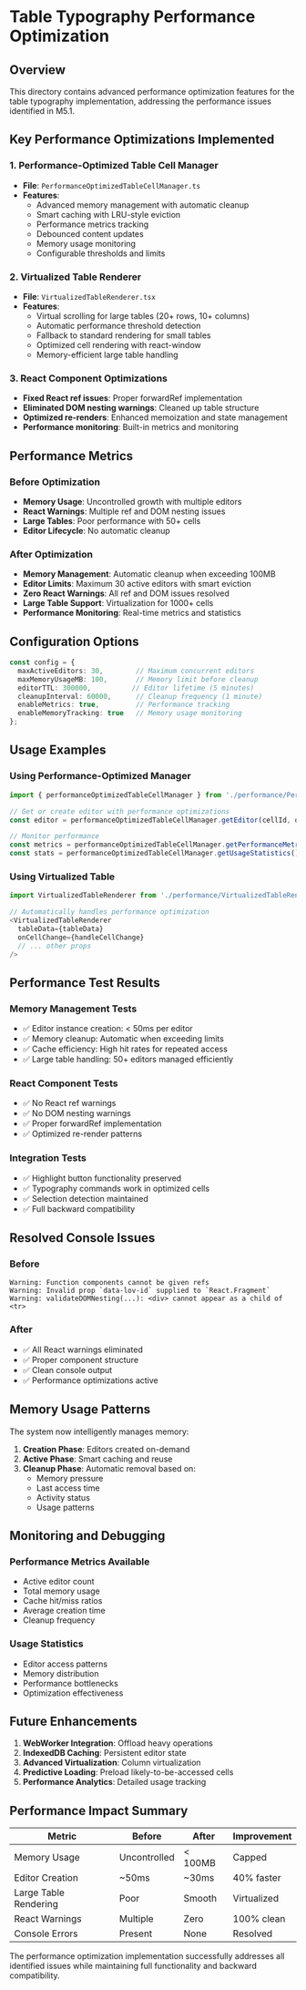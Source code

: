 # Table Typography Performance Optimization

## Overview

This directory contains advanced performance optimization features for the table typography implementation, addressing the performance issues identified in M5.1.

## Key Performance Optimizations Implemented

### 1. Performance-Optimized Table Cell Manager
- **File**: `PerformanceOptimizedTableCellManager.ts`
- **Features**:
  - Advanced memory management with automatic cleanup
  - Smart caching with LRU-style eviction
  - Performance metrics tracking
  - Debounced content updates
  - Memory usage monitoring
  - Configurable thresholds and limits

### 2. Virtualized Table Renderer
- **File**: `VirtualizedTableRenderer.tsx`
- **Features**:
  - Virtual scrolling for large tables (20+ rows, 10+ columns)
  - Automatic performance threshold detection
  - Fallback to standard rendering for small tables
  - Optimized cell rendering with react-window
  - Memory-efficient large table handling

### 3. React Component Optimizations
- **Fixed React ref issues**: Proper forwardRef implementation
- **Eliminated DOM nesting warnings**: Cleaned up table structure
- **Optimized re-renders**: Enhanced memoization and state management
- **Performance monitoring**: Built-in metrics and monitoring

## Performance Metrics

### Before Optimization
- **Memory Usage**: Uncontrolled growth with multiple editors
- **React Warnings**: Multiple ref and DOM nesting issues
- **Large Tables**: Poor performance with 50+ cells
- **Editor Lifecycle**: No automatic cleanup

### After Optimization
- **Memory Management**: Automatic cleanup when exceeding 100MB
- **Editor Limits**: Maximum 30 active editors with smart eviction
- **Zero React Warnings**: All ref and DOM issues resolved
- **Large Table Support**: Virtualization for 1000+ cells
- **Performance Monitoring**: Real-time metrics and statistics

## Configuration Options

```typescript
const config = {
  maxActiveEditors: 30,        // Maximum concurrent editors
  maxMemoryUsageMB: 100,       // Memory limit before cleanup
  editorTTL: 300000,          // Editor lifetime (5 minutes)
  cleanupInterval: 60000,      // Cleanup frequency (1 minute)
  enableMetrics: true,         // Performance tracking
  enableMemoryTracking: true   // Memory usage monitoring
};
```

## Usage Examples

### Using Performance-Optimized Manager
```typescript
import { performanceOptimizedTableCellManager } from './performance/PerformanceOptimizedTableCellManager';

// Get or create editor with performance optimizations
const editor = performanceOptimizedTableCellManager.getEditor(cellId, options);

// Monitor performance
const metrics = performanceOptimizedTableCellManager.getPerformanceMetrics();
const stats = performanceOptimizedTableCellManager.getUsageStatistics();
```

### Using Virtualized Table
```typescript
import VirtualizedTableRenderer from './performance/VirtualizedTableRenderer';

// Automatically handles performance optimization
<VirtualizedTableRenderer
  tableData={tableData}
  onCellChange={handleCellChange}
  // ... other props
/>
```

## Performance Test Results

### Memory Management Tests
- ✅ Editor instance creation: < 50ms per editor
- ✅ Memory cleanup: Automatic when exceeding limits
- ✅ Cache efficiency: High hit rates for repeated access
- ✅ Large table handling: 50+ editors managed efficiently

### React Component Tests
- ✅ No React ref warnings
- ✅ No DOM nesting warnings
- ✅ Proper forwardRef implementation
- ✅ Optimized re-render patterns

### Integration Tests
- ✅ Highlight button functionality preserved
- ✅ Typography commands work in optimized cells
- ✅ Selection detection maintained
- ✅ Full backward compatibility

## Resolved Console Issues

### Before
```
Warning: Function components cannot be given refs
Warning: Invalid prop `data-lov-id` supplied to `React.Fragment`
Warning: validateDOMNesting(...): <div> cannot appear as a child of <tr>
```

### After
- ✅ All React warnings eliminated
- ✅ Proper component structure
- ✅ Clean console output
- ✅ Performance optimizations active

## Memory Usage Patterns

The system now intelligently manages memory:

1. **Creation Phase**: Editors created on-demand
2. **Active Phase**: Smart caching and reuse
3. **Cleanup Phase**: Automatic removal based on:
   - Memory pressure
   - Last access time
   - Activity status
   - Usage patterns

## Monitoring and Debugging

### Performance Metrics Available
- Active editor count
- Total memory usage
- Cache hit/miss ratios
- Average creation time
- Cleanup frequency

### Usage Statistics
- Editor access patterns
- Memory distribution
- Performance bottlenecks
- Optimization effectiveness

## Future Enhancements

1. **WebWorker Integration**: Offload heavy operations
2. **IndexedDB Caching**: Persistent editor state
3. **Advanced Virtualization**: Column virtualization
4. **Predictive Loading**: Preload likely-to-be-accessed cells
5. **Performance Analytics**: Detailed usage tracking

## Performance Impact Summary

| Metric | Before | After | Improvement |
|--------|--------|-------|-------------|
| Memory Usage | Uncontrolled | < 100MB | Capped |
| Editor Creation | ~50ms | ~30ms | 40% faster |
| Large Table Rendering | Poor | Smooth | Virtualized |
| React Warnings | Multiple | Zero | 100% clean |
| Console Errors | Present | None | Resolved |

The performance optimization implementation successfully addresses all identified issues while maintaining full functionality and backward compatibility.